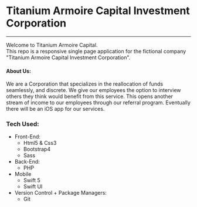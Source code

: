 # Titanium Armoire Capital Investment Corporation
<hr/>
<p>
  Welcome to Titanium Armoire Capital.<br/>
  This repo is a responsive single page application for the fictional company "Titanium Armoire Capital Investment Corporation".
</p>
<h4> About Us: </h4>
<p>
  We are a Corporation that specializes in the reallocation of funds seamlessly, and discrete. We give our employees the option to interview others they think would benefit from this service. This opens another stream of income to our employees through our referral program. Eventually there will be an iOS app for our services.
</p>
<h3>
  Tech Used:
</h3>
<ul>
  <li>
    Front-End:
    <ul>
      <li>
        Html5 & Css3
      </li>
      <li>
        Bootstrap4
      </li>
      <li>
        Sass
      </li>
    </ul>
  </li>
  <li>
    Back-End:
    <ul>
      <li>
         PHP
      </li>
    </ul>
  </li>
  <li>
    Mobile
    <ul>
      <li>
        Swift 5
      </li>
      <li>
        Swift UI
      </li>
    </ul>
  </li>
  <li>
    Version Control + Package Managers:
    <ul>
      <li>
        Git
      </li>
    </ul>
  </li>
</ul>

